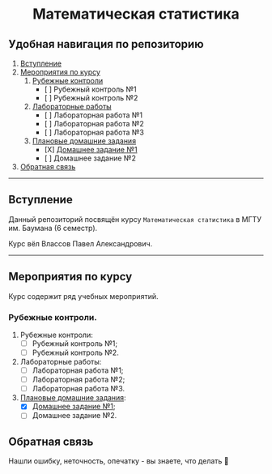 # <p align="center">Математическая статистика</p>

## Удобная навигация по репозиторию

<ol>
	<li> <a href="#Вступление">Вступление</a> </li>
	<li> <a href="#Мероприятия_по_курсу">Мероприятия по курсу</a>
		<ol type="1"> 
			<li> <a href="https://github.com/drondragons/Math_Statistic/tree/master/Theory_RK">Рубежные контроли</a> 
				<ul>
					<li> [ ] Рубежный контроль №1 </li>
					<li> [ ] Рубежный контроль №2 </li>
				</ul>
			</li>
			<li> <a href="https://github.com/drondragons/Math_Statistic/tree/master/Laboratories"> Лабораторные работы </a>
				<ul>
					<li> [ ] Лабораторная работа №1 </li>
					<li> [ ] Лабораторная работа №2 </li>
					<li> [ ] Лабораторная работа №3 </li>
				</ul>
			</li>
			<li> <a href="https://github.com/drondragons/Math_Statistic/tree/master/HomeWorks"> Плановые домашние задания </a>
				<ul>
					<li> [X] <a href="https://github.com/drondragons/Math_Statistic/tree/master/HomeWorks/Homework_1">Домашнее задание №1 </a> </li>
					<li> [ ] Домашнее задание №2 </li>
				</ul>
			</li>
		</ol>
	</li>
	<li> <a href="#Обратная_связь">Обратная связь</a> </li>
</ol>

____

## Вступление <a name="Вступление"></a>

Данный репозиторий посвящён курсу `Математическая статистика` в МГТУ им. Баумана (6 семестр).

Курс вёл Влассов Павел Александрович.

____

## Мероприятия по курсу <a name="Мероприятия_по_курсу"></a>

Курс содержит ряд учебных мероприятий.

### Рубежные контроли.

1. Рубежные контроли:
    - [ ] Рубежный контроль №1;
    - [ ] Рубежный контроль №2.
2. Лабораторные работы:
    - [ ] Лабораторная работа №1;
    - [ ] Лабораторная работа №2;
    - [ ] Лабораторная работа №3.
3. [Плановые домашние задания](https://github.com/drondragons/Math_Statistic/tree/master/HomeWorks):
    - [X] [Домашнее задание №1](https://github.com/drondragons/Math_Statistic/tree/master/HomeWorks/HomeWork_1);
    - [ ] Домашнее задание №2.

## Обратная связь <a name="Обратная_связь"></a>

Нашли ошибку, неточность, опечатку - вы знаете,
что делать :incoming_envelope:

